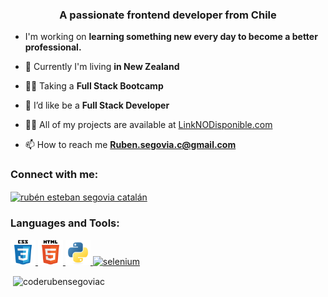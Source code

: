 <h3 align="center">A passionate frontend developer from Chile</h3>

- I'm working on **learning something new every day to become a better professional.**

- 🌱 Currently I'm living **in New Zealand**

- 👨‍💻 Taking a **Full Stack Bootcamp**

- 🤝 I’d like be a **Full Stack Developer**

- 👨‍💻 All of my projects are available at [LinkNODisponible.com](LinkNODisponible.com)

- 📫 How to reach me **Ruben.segovia.c@gmail.com**

<h3 align="left">Connect with me:</h3>
<p align="left">
<a href="https://linkedin.com/in/rubén-esteban-segovia-catalán-220b36b9" target="_blank"><img align="center" src="https://raw.githubusercontent.com/rahuldkjain/github-profile-readme-generator/master/src/images/icons/Social/linked-in-alt.svg" alt="rubén esteban segovia catalán" height="30" width="40" /></a>
</p>

<h3 align="left">Languages and Tools:</h3>
<p align="left"> <a href="https://www.w3schools.com/css/" target="_blank" rel="noreferrer"> <img src="https://raw.githubusercontent.com/devicons/devicon/master/icons/css3/css3-original-wordmark.svg" alt="css3" width="40" height="40"/> </a> <a href="https://www.w3.org/html/" target="_blank" rel="noreferrer"> <img src="https://raw.githubusercontent.com/devicons/devicon/master/icons/html5/html5-original-wordmark.svg" alt="html5" width="40" height="40"/> </a> <a href="https://www.python.org" target="_blank" rel="noreferrer"> <img src="https://raw.githubusercontent.com/devicons/devicon/master/icons/python/python-original.svg" alt="python" width="40" height="40"/> </a> <a href="https://www.selenium.dev" target="_blank" rel="noreferrer"> <img src="https://raw.githubusercontent.com/detain/svg-logos/780f25886640cef088af994181646db2f6b1a3f8/svg/selenium-logo.svg" alt="selenium" width="40" height="40"/> </a> </p>

<p>&nbsp;<img align="center" src="https://github-readme-stats.vercel.app/api?username=coderubensegoviac&show_icons=true&locale=en" alt="coderubensegoviac" /></p>
